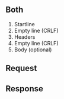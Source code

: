 ## Both
1. Startline
2. Empty line (CRLF)
3. Headers
4. Empty line (CRLF)
5. Body (optional)
## Request



## Response

